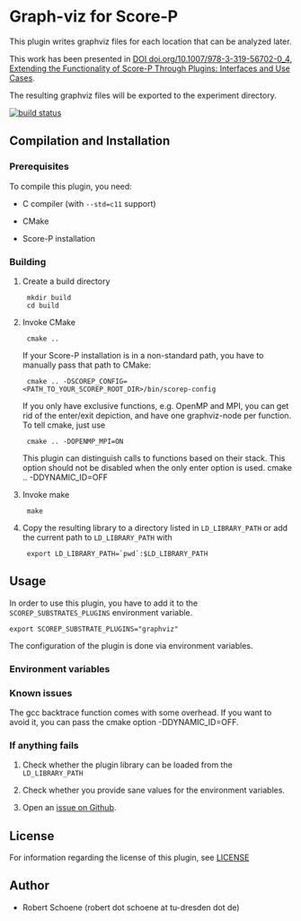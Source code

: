 # Graph-viz for Score-P

This plugin writes graphviz files for each location that can be analyzed later.

This work has been presented in [DOI doi.org/10.1007/978-3-319-56702-0_4, Extending the Functionality of Score-P Through Plugins: Interfaces and Use Cases](http://doi.org/10.1007/978-3-319-56702-0_4).

The resulting graphviz files will be exported to the experiment directory.

[![build status](https://api.travis-ci.org/rschoene/scorep_substrate_graphviz.svg)](https://travis-ci.org/rschoene/scorep_substrate_graphviz)

## Compilation and Installation

### Prerequisites

To compile this plugin, you need:

* C compiler (with `--std=c11` support)

* CMake

* Score-P installation

### Building

1. Create a build directory

        mkdir build
        cd build

2. Invoke CMake

        cmake ..

    If your Score-P installation is in a non-standard path, you have to manually pass that path to
    CMake:

        cmake .. -DSCOREP_CONFIG=<PATH_TO_YOUR_SCOREP_ROOT_DIR>/bin/scorep-config

    If you only have exclusive functions, e.g. OpenMP and MPI, you can get rid of the enter/exit depiction,
    and have one graphviz-node per function. To tell cmake, just use
    
        cmake .. -DOPENMP_MPI=ON

    This plugin can distinguish calls to functions based on their stack.
    This option should not be disabled when the only enter option is used.
        cmake .. -DDYNAMIC_ID=OFF

3. Invoke make

        make

4. Copy the resulting library to a directory listed in `LD_LIBRARY_PATH` or add the current path to
    `LD_LIBRARY_PATH` with

        export LD_LIBRARY_PATH=`pwd`:$LD_LIBRARY_PATH

## Usage

In order to use this plugin, you have to add it to the `SCOREP_SUBSTRATES_PLUGINS` environment
variable.

    export SCOREP_SUBSTRATE_PLUGINS="graphviz"

The configuration of the plugin is done via environment variables.

### Environment variables
    
    
### Known issues
The gcc backtrace function comes with some overhead. If you want to avoid it, you can pass the cmake option -DDYNAMIC_ID=OFF.

### If anything fails

1. Check whether the plugin library can be loaded from the `LD_LIBRARY_PATH`

2. Check whether you provide sane values for the environment variables.

3. Open an [issue on Github](https://github.com/Ferruck/scorep_substrates_dynamic_filtering/issues).

## License

For information regarding the license of this plugin, see
[LICENSE](https://github.com/rschoene/scorep_substrate_graphviz/blob/master/LICENSE)

## Author

* Robert Schoene (robert dot schoene at tu-dresden dot de)
